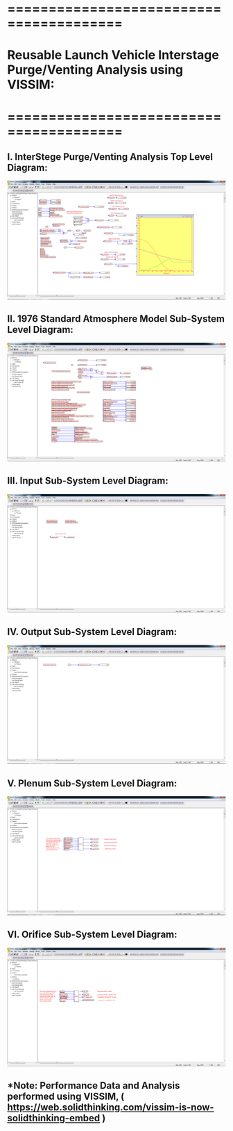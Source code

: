 # ========================================
# Reusable Launch Vehicle Interstage Purge/Venting Analysis using VISSIM:
# ========================================

## I. InterStege Purge/Venting Analysis Top Level Diagram:

![](./images/image_01.png)

## 
## 
## II. 1976 Standard Atmosphere Model Sub-System Level Diagram:

![](./images/image_02.png)

## 
## 
## III. Input Sub-System Level Diagram:

![](./images/image_03.png)

## 
## 
## IV. Output Sub-System Level Diagram:

![](./images/image_04.png)

## 
## 
## V. Plenum Sub-System Level Diagram:

![](./images/image_05.png)

## 
## 
## VI. Orifice Sub-System Level Diagram:

![](./images/image_06.png)

## 
## *Note: Performance Data and Analysis performed using VISSIM, ( https://web.solidthinking.com/vissim-is-now-solidthinking-embed )
